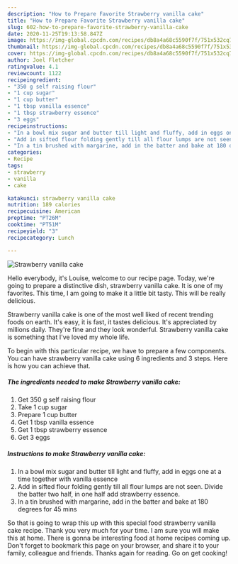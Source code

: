 ```yaml
---
description: "How to Prepare Favorite Strawberry vanilla cake"
title: "How to Prepare Favorite Strawberry vanilla cake"
slug: 602-how-to-prepare-favorite-strawberry-vanilla-cake
date: 2020-11-25T19:13:58.847Z
image: https://img-global.cpcdn.com/recipes/db8a4a68c5590f7f/751x532cq70/strawberry-vanilla-cake-recipe-main-photo.jpg
thumbnail: https://img-global.cpcdn.com/recipes/db8a4a68c5590f7f/751x532cq70/strawberry-vanilla-cake-recipe-main-photo.jpg
cover: https://img-global.cpcdn.com/recipes/db8a4a68c5590f7f/751x532cq70/strawberry-vanilla-cake-recipe-main-photo.jpg
author: Joel Fletcher
ratingvalue: 4.1
reviewcount: 1122
recipeingredient:
- "350 g self raising flour"
- "1 cup sugar"
- "1 cup butter"
- "1 tbsp vanilla essence"
- "1 tbsp strawberry essence"
- "3 eggs"
recipeinstructions:
- "In a bowl mix sugar and butter till light and fluffy, add in eggs one at a time together with vanilla essence"
- "Add in sifted flour folding gently till all flour lumps are not seen. Divide the batter two half, in one half add strawberry essence."
- "In a tin brushed with margarine, add in the batter and bake at 180 degrees for 45 mins"
categories:
- Recipe
tags:
- strawberry
- vanilla
- cake

katakunci: strawberry vanilla cake 
nutrition: 189 calories
recipecuisine: American
preptime: "PT26M"
cooktime: "PT51M"
recipeyield: "3"
recipecategory: Lunch

---
```



![Strawberry vanilla cake](https://img-global.cpcdn.com/recipes/db8a4a68c5590f7f/751x532cq70/strawberry-vanilla-cake-recipe-main-photo.jpg)

Hello everybody, it's Louise, welcome to our recipe page. Today, we're going to prepare a distinctive dish, strawberry vanilla cake. It is one of my favorites. This time, I am going to make it a little bit tasty. This will be really delicious.



Strawberry vanilla cake is one of the most well liked of recent trending foods on earth. It's easy, it is fast, it tastes delicious. It's appreciated by millions daily. They're fine and they look wonderful. Strawberry vanilla cake is something that I've loved my whole life.


To begin with this particular recipe, we have to prepare a few components. You can have strawberry vanilla cake using 6 ingredients and 3 steps. Here is how you can achieve that.

<!--inarticleads1-->

##### The ingredients needed to make Strawberry vanilla cake:

1. Get 350 g self raising flour
1. Take 1 cup sugar
1. Prepare 1 cup butter
1. Get 1 tbsp vanilla essence
1. Get 1 tbsp strawberry essence
1. Get 3 eggs




<!--inarticleads2-->

##### Instructions to make Strawberry vanilla cake:

1. In a bowl mix sugar and butter till light and fluffy, add in eggs one at a time together with vanilla essence
1. Add in sifted flour folding gently till all flour lumps are not seen. Divide the batter two half, in one half add strawberry essence.
1. In a tin brushed with margarine, add in the batter and bake at 180 degrees for 45 mins




So that is going to wrap this up with this special food strawberry vanilla cake recipe. Thank you very much for your time. I am sure you will make this at home. There is gonna be interesting food at home recipes coming up. Don't forget to bookmark this page on your browser, and share it to your family, colleague and friends. Thanks again for reading. Go on get cooking!
